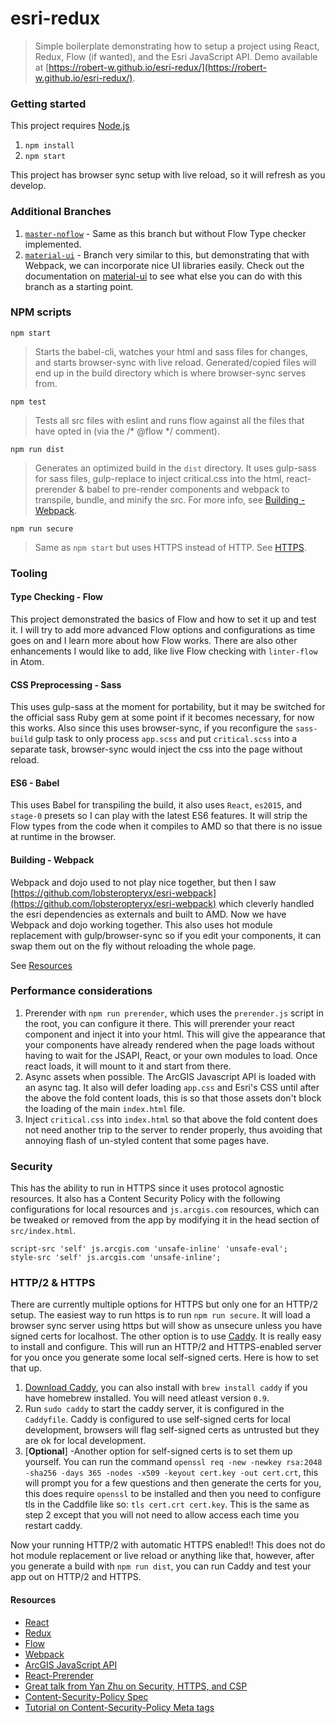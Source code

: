 # esri-redux
> Simple boilerplate demonstrating how to setup a project using React, Redux, Flow (if wanted), and the Esri JavaScript API. Demo available at [https://robert-w.github.io/esri-redux/](https://robert-w.github.io/esri-redux/).

### Getting started
This project requires [Node.js](https://nodejs.org/en/)

1. `npm install`
2. `npm start`

This project has browser sync setup with live reload, so it will refresh as you develop.

### Additional Branches
1. [`master-noflow`](https://github.com/Robert-W/esri-redux/tree/master-noflow) - Same as this branch but without Flow Type checker implemented.
2. [`material-ui`](https://github.com/Robert-W/esri-redux/tree/material-ui) - Branch very similar to this, but demonstrating that with Webpack, we can incorporate nice UI libraries easily. Check out the documentation on [material-ui](http://www.material-ui.com/) to see what else you can do with this branch as a starting point.

### NPM scripts
`npm start`
> Starts the babel-cli, watches your html and sass files for changes, and starts browser-sync with live reload.  Generated/copied files will end up in the build directory which is where browser-sync serves from.

`npm test`
> Tests all src files with eslint and runs flow against all the files that have opted in (via the /\* @flow \*/ comment).

`npm run dist`
> Generates an optimized build in the `dist` directory. It uses gulp-sass for sass files, gulp-replace to inject critical.css into the html, react-prerender & babel to pre-render components and webpack to transpile, bundle, and minify the src. For more info, see [Building - Webpack](#building---webpack).

`npm run secure`
> Same as `npm start` but uses HTTPS instead of HTTP. See [HTTPS](#HTTPS).

### Tooling

#### Type Checking - Flow
This project demonstrated the basics of Flow and how to set it up and test it. I will try to add more advanced Flow options and configurations as time goes on and I learn more about how Flow works. There are also other enhancements I would like to add, like live Flow checking with `linter-flow` in Atom.

#### CSS Preprocessing - Sass
This uses gulp-sass at the moment for portability, but it may be switched for the official sass Ruby gem at some point if it becomes necessary, for now this works. Also since this uses browser-sync, if you reconfigure the `sass-build` gulp task to only process `app.scss` and put `critical.scss` into a separate task, browser-sync would inject the css into the page without reload.

#### ES6 - Babel
This uses Babel for transpiling the build, it also uses `React`, `es2015`, and `stage-0` presets so I can play with the latest ES6 features.  It will strip the Flow types from the code when it compiles to AMD so that there is no issue at runtime in the browser.

#### Building - Webpack
Webpack and dojo used to not play nice together, but then I saw [https://github.com/lobsteropteryx/esri-webpack](https://github.com/lobsteropteryx/esri-webpack) which cleverly handled the esri dependencies as externals and built to AMD.  Now we have Webpack and dojo working together.  This also uses hot module replacement with gulp/browser-sync so if you edit your components, it can swap them out on the fly without reloading the whole page.

See [Resources](#resources)


### Performance considerations
1. Prerender with `npm run prerender`, which uses the `prerender.js` script in the root, you can configure it there.  This will prerender your react component and inject it into your html.  This will give the appearance that your components have already rendered when the page loads without having to wait for the JSAPI, React, or your own modules to load.  Once react loads, it will mount to it and start from there.
2. Async assets when possible.  The ArcGIS Javascript API is loaded with an async tag.  It also will defer loading `app.css` and Esri's CSS until after the above the fold content loads, this is so that those assets don't block the loading of the main `index.html` file.
3. Inject `critical.css` into `index.html` so that above the fold content does not need another trip to the server to render properly, thus avoiding that annoying flash of un-styled content that some pages have.

### Security
This has the ability to run in HTTPS since it uses protocol agnostic resources. It also has a Content Security Policy with the following configurations for local resources and `js.arcgis.com` resources, which can be tweaked or removed from the app by modifying it in the head section of `src/index.html`.

```
script-src 'self' js.arcgis.com 'unsafe-inline' 'unsafe-eval';
style-src 'self' js.arcgis.com 'unsafe-inline';
```

### HTTP/2 & HTTPS
There are currently multiple options for HTTPS but only one for an HTTP/2 setup. The easiest way to run https is to run `npm run secure`.  It will load a browser sync server using https but will show as unsecure unless you have signed certs for localhost. The other option is to use [Caddy](https://caddyserver.com/).  It is really easy to install and configure.  This will run an HTTP/2 and HTTPS-enabled server for you once you generate some local self-signed certs.  Here is how to set that up.

1. [Download Caddy](https://caddyserver.com/docs/getting-started), you can also install with `brew install caddy` if you have homebrew installed. You will need atleast version `0.9`.
2. Run `sudo caddy` to start the caddy server, it is configured in the `Caddyfile`. Caddy is configured to use self-signed certs for local development, browsers will flag self-signed certs as untrusted but they are ok for local development.
3. [**Optional**] -Another option for self-signed certs is to set them up yourself. You can run the command `openssl req -new -newkey rsa:2048 -sha256 -days 365 -nodes -x509 -keyout cert.key -out cert.crt`, this will prompt you for a few questions and then generate the certs for you, this does require `openssl` to be installed and then you need to configure tls in the Caddfile like so: `tls cert.crt cert.key`. This is the same as step 2 except that you will not need to allow access each time you restart caddy.

Now your running HTTP/2 with automatic HTTPS enabled!! This does not do hot module replacement or live reload or anything like that, however, after you generate a build with `npm run dist`, you can run Caddy and test your app out on HTTP/2 and HTTPS.

#### Resources
* [React](https://facebook.github.io/react/)
* [Redux](http://redux.js.org/)
* [Flow](http://flowtype.org/)
* [Webpack](https://webpack.github.io/)
* [ArcGIS JavaScript API](https://js.arcgis.com)
* [React-Prerender](https://github.com/Robert-W/react-prerender)
* [Great talk from Yan Zhu on Security, HTTPS, and CSP](https://www.youtube.com/watch?v=CDdYu2CJ-SU)
* [Content-Security-Policy Spec](https://www.w3.org/TR/CSP/)
* [Tutorial on Content-Security-Policy Meta tags](http://www.html5rocks.com/en/tutorials/security/content-security-policy/)
